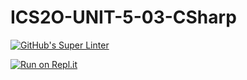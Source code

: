 # ICS2O-UNIT-5-03-CSharp

[![GitHub's Super Linter](https://github.com/Emmanuel-Fofeyin/-ICS2O-UNIT-5-03-CSharp/workflows/GitHub's%20Super%20Linter/badge.svg)](https://github.com/Emmanuel-Fofeyin/-ICS2O-UNIT-5-03-CSharp/actions)

[![Run on Repl.it](https://repl.it/badge/github/Emmanuel-Fofeyin/-ICS2O-UNIT-5-03-CSharp)](https://repl.it/github/Emmanuel-Fofeyin/-ICS2O-UNIT-5-03-CSharp)
